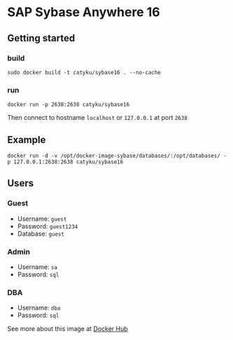 # SAP Sybase Anywhere 16

## Getting started

### build

```
sudo docker build -t catyku/sybase16 . --no-cache
```
### run

```
docker run -p 2638:2638 catyku/sybase16 
```

Then connect to hostname `localhost` or `127.0.0.1` at port `2638`

## Example

```
docker run -d -v /opt/docker-image-sybase/databases/:/opt/databases/ -p 127.0.0.1:2638:2638 catyku/sybase16

```

## Users

### Guest

- Username: `guest`
- Password: `guest1234`
- Database: `guest`

### Admin

- Username: `sa`
- Password: `sql`

### DBA

- Username: `dba`
- Password: `sql`

See more about this image at [Docker Hub](https://hub.docker.com/r/jaschweder/sybase)

